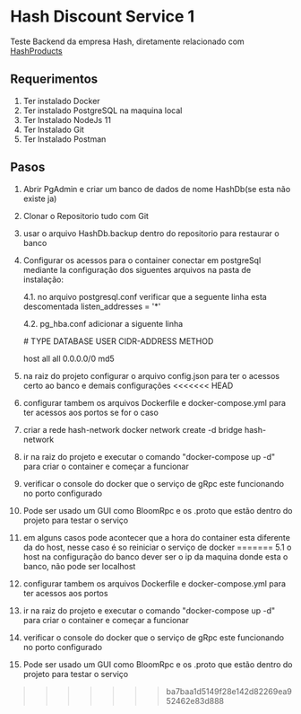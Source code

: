 # Hash Discount Service 1

Teste Backend da empresa Hash, diretamente relacionado com [HashProducts](https://github.com/polzka90/hashProducts)
## Requerimentos

 1. Ter instalado Docker
 2. Ter instalado PostgreSQL na maquina local
 3. Ter Instalado NodeJs 11
 4. Ter Instalado Git
 5. Ter Instalado Postman


## Pasos

1. Abrir PgAdmin e criar um banco de dados de nome HashDb(se esta não existe ja)
2. Clonar o Repositorio tudo com Git
3. usar o arquivo HashDb.backup dentro do repositorio para restaurar o banco
4. Configurar os acessos para o container conectar em postgreSql mediante la configuração dos siguentes arquivos na pasta de instalação:
	
	4.1. no arquivo postgresql.conf verificar que a seguente linha esta descomentada listen_addresses = '*'
	
	4.2. pg_hba.conf adicionar a siguente linha 
	
	\# TYPE DATABASE USER CIDR-ADDRESS  METHOD
	
	  host   all     all   0.0.0.0/0     md5
	  
5. na raiz do projeto configurar o arquivo config.json para ter o acessos certo ao banco e demais configurações
<<<<<<< HEAD
6. configurar tambem os arquivos Dockerfile e docker-compose.yml para ter acessos aos portos se for o caso
7. criar a rede hash-network docker network create -d bridge hash-network
8. ir na raiz do projeto e executar o comando "docker-compose up -d" para criar o container e começar a funcionar
9. verificar o console do docker que o serviço de gRpc este funcionando no porto configurado
10. Pode ser usado um GUI como BloomRpc e os .proto que estão dentro do projeto para testar o serviço
11. em alguns casos pode acontecer que a hora do container esta diferente da do host, nesse caso é so reiniciar o serviço de docker
=======
	5.1 o host na configuração do banco dever ser o ip da maquina donde esta o banco, não pode ser localhost

6. configurar tambem os arquivos Dockerfile e docker-compose.yml para ter acessos aos portos
7. ir na raiz do projeto e executar o comando "docker-compose up -d" para criar o container e começar a funcionar
8. verificar o console do docker que o serviço de gRpc este funcionando no porto configurado
9. Pode ser usado um GUI como BloomRpc e os .proto que estão dentro do projeto para testar o serviço
>>>>>>> ba7baa1d5149f28e142d82269ea952462e83d888



